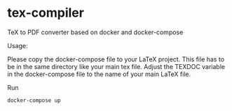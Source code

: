 # tex-compiler

TeX to PDF converter based on docker and docker-compose

Usage:

Please copy the docker-compose file to your LaTeX project. This file has to be in the same directory like your main tex file.
Adjust the TEXDOC variable in the docker-compose file to the name of your main LaTeX file.

Run
```plain
docker-compose up
```